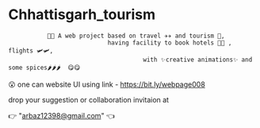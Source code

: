 # Chhattisgarh_tourism



               🐢🐢 A web project based on travel ✈️✈️ and tourism 🌈,
                                having facility to book hotels 🏡🏡 , flights 🛩🛩, 
                                          with ✨creative animations✨ and some spices🌶🌶🌶  😋😋



😮 one can website UI using link - https://bit.ly/webpage008

drop your suggestion or collaboration invitaion at

👉 "arbaz12398@gmail.com" 👈


